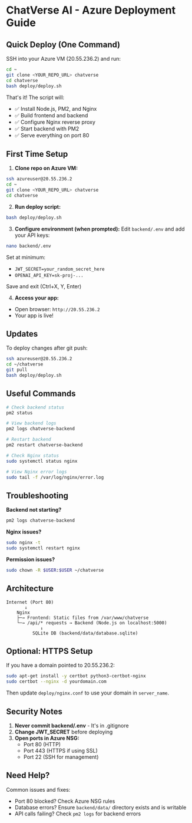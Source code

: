 # ChatVerse AI - Azure Deployment Guide

## Quick Deploy (One Command)

SSH into your Azure VM (20.55.236.2) and run:

```bash
cd ~
git clone <YOUR_REPO_URL> chatverse
cd chatverse
bash deploy/deploy.sh
```

That's it! The script will:
- ✅ Install Node.js, PM2, and Nginx
- ✅ Build frontend and backend
- ✅ Configure Nginx reverse proxy
- ✅ Start backend with PM2
- ✅ Serve everything on port 80

## First Time Setup

1. **Clone repo on Azure VM:**
```bash
ssh azureuser@20.55.236.2
cd ~
git clone <YOUR_REPO_URL> chatverse
cd chatverse
```

2. **Run deploy script:**
```bash
bash deploy/deploy.sh
```

3. **Configure environment (when prompted):**
Edit `backend/.env` and add your API keys:
```bash
nano backend/.env
```

Set at minimum:
- `JWT_SECRET=your_random_secret_here`
- `OPENAI_API_KEY=sk-proj-...`

Save and exit (Ctrl+X, Y, Enter)

4. **Access your app:**
- Open browser: `http://20.55.236.2`
- Your app is live!

## Updates

To deploy changes after git push:

```bash
ssh azureuser@20.55.236.2
cd ~/chatverse
git pull
bash deploy/deploy.sh
```

## Useful Commands

```bash
# Check backend status
pm2 status

# View backend logs
pm2 logs chatverse-backend

# Restart backend
pm2 restart chatverse-backend

# Check Nginx status
sudo systemctl status nginx

# View Nginx error logs
sudo tail -f /var/log/nginx/error.log
```

## Troubleshooting

**Backend not starting?**
```bash
pm2 logs chatverse-backend
```

**Nginx issues?**
```bash
sudo nginx -t
sudo systemctl restart nginx
```

**Permission issues?**
```bash
sudo chown -R $USER:$USER ~/chatverse
```

## Architecture

```
Internet (Port 80)
       ↓
    Nginx
    ├─→ Frontend: Static files from /var/www/chatverse
    └─→ /api/* requests → Backend (Node.js on localhost:5000)
             ↓
          SQLite DB (backend/data/database.sqlite)
```

## Optional: HTTPS Setup

If you have a domain pointed to 20.55.236.2:

```bash
sudo apt-get install -y certbot python3-certbot-nginx
sudo certbot --nginx -d yourdomain.com
```

Then update `deploy/nginx.conf` to use your domain in `server_name`.

## Security Notes

1. **Never commit backend/.env** - It's in .gitignore
2. **Change JWT_SECRET** before deploying
3. **Open ports in Azure NSG:**
   - Port 80 (HTTP)
   - Port 443 (HTTPS if using SSL)
   - Port 22 (SSH for management)

## Need Help?

Common issues and fixes:
- Port 80 blocked? Check Azure NSG rules
- Database errors? Ensure `backend/data/` directory exists and is writable
- API calls failing? Check `pm2 logs` for backend errors
